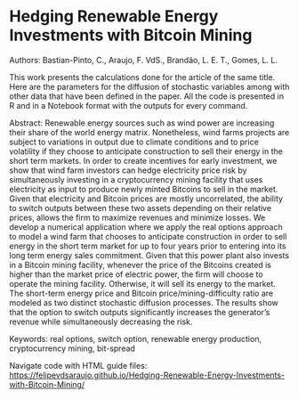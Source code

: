 # Hedging Renewable Energy Investments with Bitcoin Mining
Authors: Bastian-Pinto, C., Araujo, F. VdS., Brandão, L. E. T., Gomes, L. L.

This work presents the calculations done for the article of the same title. Here are the parameters for the diffusion of stochastic variables among with other data that have been defined in the paper. All the code is presented in R and in a Notebook format with the outputs for every command.

Abstract: Renewable energy sources such as wind power are increasing their share of the world energy matrix. Nonetheless, wind farms projects are subject to variations in output due to climate conditions and to price volatility if they choose to anticipate construction to sell their energy in the short term markets. In order to create incentives for early investment, we show that wind farm investors can hedge electricity price risk by simultaneously investing in a cryptocurrency mining facility that uses electricity as input to produce newly minted Bitcoins to sell in the market. Given that electricity and Bitcoin prices are mostly uncorrelated, the ability to switch outputs between these two assets depending on their relative prices, allows the firm to maximize revenues and minimize losses. We develop a numerical application where we apply the real options approach to model a wind farm that chooses to anticipate construction in order to sell energy in the short term market for up to four years prior to entering into its long term energy sales commitment. Given that this power plant also invests in a Bitcoin mining facility, whenever the price of the Bitcoins created is higher than the market price of electric power, the firm will choose to operate the mining facility. Otherwise, it will sell its energy to the market. The short-term energy price and Bitcoin price/mining-difficulty ratio are modeled as two distinct stochastic diffusion processes. The results show that the option to switch outputs significantly increases the generator’s revenue while simultaneously decreasing the risk.

Keywords: real options, switch option, renewable energy production, cryptocurrency mining, bit-spread

Navigate code with HTML guide files: https://felipevdsaraujo.github.io/Hedging-Renewable-Energy-Investments-with-Bitcoin-Mining/
